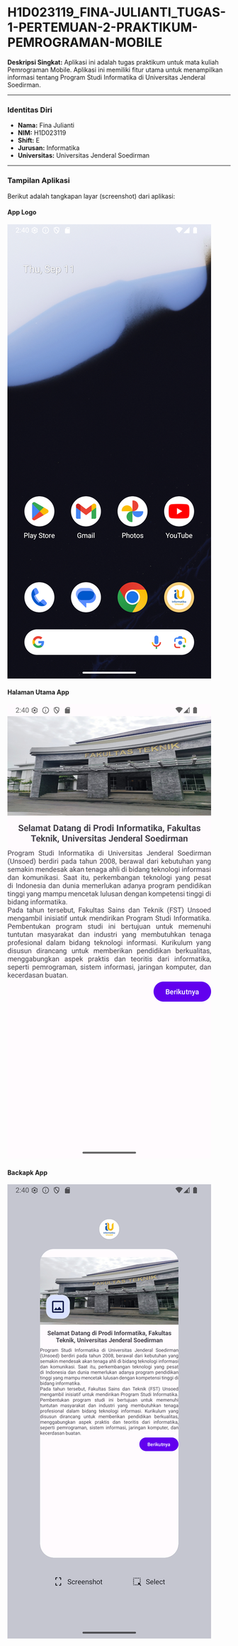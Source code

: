 # H1D023119_FINA-JULIANTI_TUGAS-1-PERTEMUAN-2-PRAKTIKUM-PEMROGRAMAN-MOBILE

**Deskripsi Singkat:**
Aplikasi ini adalah tugas praktikum untuk mata kuliah Pemrograman Mobile. Aplikasi ini memiliki fitur utama untuk menampilkan informasi tentang Program Studi Informatika di Universitas Jenderal Soedirman.

---

### Identitas Diri

- **Nama:** Fina Julianti
- **NIM:** H1D023119
-  **Shift:** E
- **Jurusan:** Informatika
- **Universitas:** Universitas Jenderal Soedirman

---

### Tampilan Aplikasi

Berikut adalah tangkapan layar (screenshot) dari aplikasi:

#### App Logo
![App Logo](https://github.com/finadio/H1D023119_FINA-JULIANTI_TUGAS-1-PERTEMUAN-2-PRAKTIKUM-PEMROGRAMAN-MOBILE/blob/main/app/src/main/res/drawable/App%20Logo.png?raw=true)

#### Halaman Utama App
![Halaman Utama App](https://github.com/finadio/H1D023119_FINA-JULIANTI_TUGAS-1-PERTEMUAN-2-PRAKTIKUM-PEMROGRAMAN-MOBILE/blob/main/app/src/main/res/drawable/Halaman%20Utama%20App.png?raw=true)

#### Backapk App
![Backapk App](https://github.com/finadio/H1D023119_FINA-JULIANTI_TUGAS-1-PERTEMUAN-2-PRAKTIKUM-PEMROGRAMAN-MOBILE/blob/main/app/src/main/res/drawable/Backapk%20App.png?raw=true)
